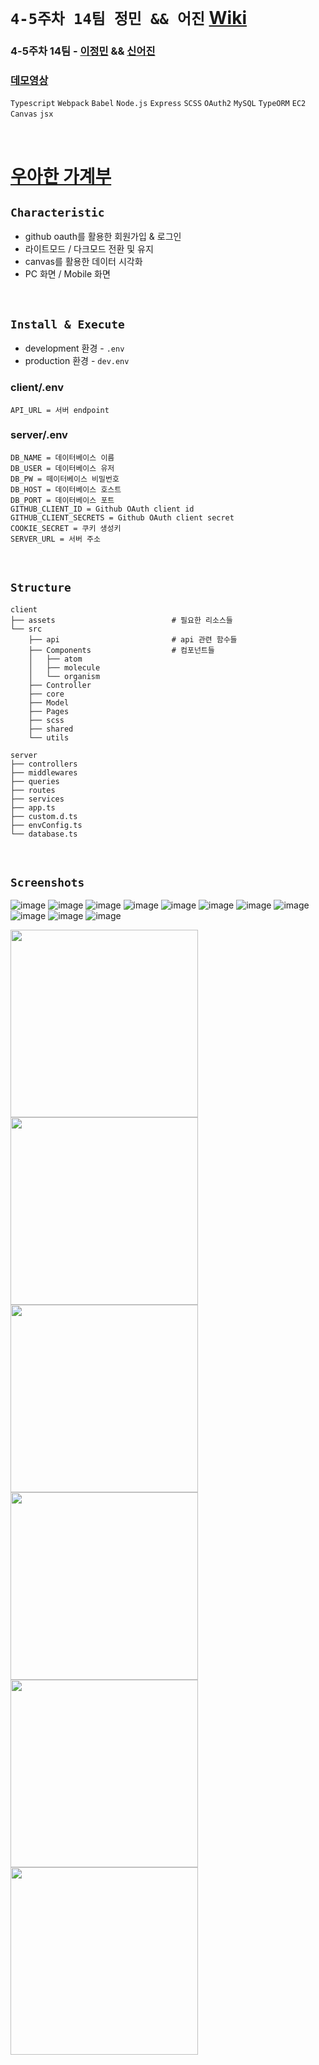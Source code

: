 # `4-5주차 14팀 정민 && 어진` [Wiki](https://github.com/woowa-techcamp-2021/cashbook-14/wiki)

### 4-5주차 14팀 - [이정민](https://github.com/danmin20) && [신어진](https://github.com/ondal1997)
### [데모영상](https://youtu.be/dSMTCyDyto8)
`Typescript` `Webpack` `Babel` `Node.js` `Express` `SCSS` `OAuth2` `MySQL` `TypeORM` `EC2` `Canvas` `jsx`

<br/>

# [우아한 가계부](http://3.36.99.206:3000/)

## `Characteristic`

- github oauth를 활용한 회원가입 & 로그인
- 라이트모드 / 다크모드 전환 및 유지
- canvas를 활용한 데이터 시각화
- PC 화면 / Mobile 화면 

<br/>

## `Install & Execute`

- development 환경 - `.env`
- production 환경 - `dev.env`

### client/.env
```
API_URL = 서버 endpoint
```

### server/.env
```
DB_NAME = 데이터베이스 이름
DB_USER = 데이터베이스 유저
DB_PW = 떼이터베이스 비밀번호
DB_HOST = 데이터베이스 호스트
DB_PORT = 데이터베이스 포트
GITHUB_CLIENT_ID = Github OAuth client id
GITHUB_CLIENT_SECRETS = Github OAuth client secret
COOKIE_SECRET = 쿠키 생성키
SERVER_URL = 서버 주소
```

<br/>

## `Structure`

```
client
├── assets                          # 필요한 리소스들
└── src
    ├── api                         # api 관련 함수들
    ├── Components                  # 컴포넌트들
    │   ├── atom
    │   ├── molecule
    │   └── organism
    ├── Controller     
    ├── core                        
    ├── Model                
    ├── Pages                   
    ├── scss
    ├── shared
    └── utils

server
├── controllers
├── middlewares                  
├── queries
├── routes
├── services
├── app.ts
├── custom.d.ts
├── envConfig.ts
└── database.ts
```

<br/>

## `Screenshots`

![image](https://user-images.githubusercontent.com/50590192/128396728-7e4376e2-ad0d-4876-84db-0b47c193fcb5.png)
![image](https://user-images.githubusercontent.com/50590192/128396740-2b3374d5-1bf0-4473-a29b-9f4629c1bd76.png)
![image](https://user-images.githubusercontent.com/50590192/128396792-81646f63-052f-44df-b88a-5f331802726a.png)
![image](https://user-images.githubusercontent.com/50590192/128396824-d0fef9d9-831a-419c-9135-0f6e3fcaa682.png)
![image](https://user-images.githubusercontent.com/50590192/128396846-3b95fd1e-1f88-4f65-8230-2b91a1751977.png)
![image](https://user-images.githubusercontent.com/50590192/128396863-871f46a6-0477-43d0-b132-871a75273fbe.png)
![image](https://user-images.githubusercontent.com/50590192/128396881-495e4105-86ab-4f17-b4e3-ccce9de5f888.png)
![image](https://user-images.githubusercontent.com/50590192/128396894-f2896c0a-2d8d-4ef0-be8b-711f88c12991.png)
![image](https://user-images.githubusercontent.com/50590192/128396910-818ea1f9-f6d7-48a0-bc32-515aa7e28a02.png)
![image](https://user-images.githubusercontent.com/50590192/128396949-7fd199a8-ac63-4b24-9d17-8fb3689a5301.png)
![image](https://user-images.githubusercontent.com/50590192/128396962-accfc6be-61ff-44e9-bdf4-b22bd2eb5883.png)

<div>
<img src="https://user-images.githubusercontent.com/50590192/128397051-70590591-33a1-46a6-a514-4ef5f85e02a9.png" width="300" />
<img src="https://user-images.githubusercontent.com/50590192/128397143-fe5fc39e-8188-40c4-8f83-81b5f7380746.png" width="300" />
<img src="https://user-images.githubusercontent.com/50590192/128397109-f58b8844-b9d6-411d-b8ac-625c742c7058.png" width="300" />
<img src="https://user-images.githubusercontent.com/50590192/128397180-3b9be9cf-b6c7-47f2-9ebb-d7c9de7e7b77.png" width="300" />
<img src="https://user-images.githubusercontent.com/50590192/128397238-052b9b09-9c3d-429d-b2b5-4de69fe069d1.png" width="300" />
<img src="https://user-images.githubusercontent.com/50590192/128397304-336ab850-f0be-4de4-a190-69b5841bbd21.png" width="300" />
</div>
